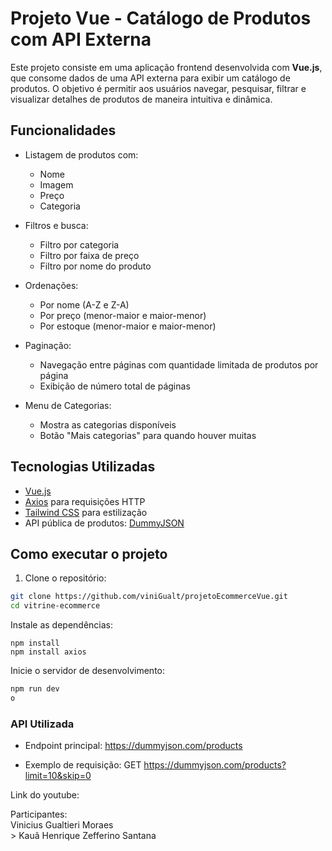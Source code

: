 # Projeto Vue - Catálogo de Produtos com API Externa

Este projeto consiste em uma aplicação frontend desenvolvida com **Vue.js**, que consome dados de uma API externa para exibir um catálogo de produtos. O objetivo é permitir aos usuários navegar, pesquisar, filtrar e visualizar detalhes de produtos de maneira intuitiva e dinâmica.

## Funcionalidades

- Listagem de produtos com:
  - Nome
  - Imagem
  - Preço
  - Categoria

- Filtros e busca:
  - Filtro por categoria
  - Filtro por faixa de preço
  - Filtro por nome do produto

- Ordenações:
  - Por nome (A-Z e Z-A)
  - Por preço (menor-maior e maior-menor)
  - Por estoque (menor-maior e maior-menor)

- Paginação:
  - Navegação entre páginas com quantidade limitada de produtos por página
  - Exibição de número total de páginas

- Menu de Categorias:
  - Mostra as categorias disponíveis
  - Botão "Mais categorias" para quando houver muitas

## Tecnologias Utilizadas

- [Vue.js](https://vuejs.org/)
- [Axios](https://axios-http.com/) para requisições HTTP
- [Tailwind CSS](https://tailwindcss.com/) para estilização
- API pública de produtos: [DummyJSON](https://dummyjson.com/products)

## Como executar o projeto

1. Clone o repositório:

```bash
git clone https://github.com/viniGualt/projetoEcommerceVue.git
cd vitrine-ecommerce
```

Instale as dependências:
```
npm install
npm install axios
```

Inicie o servidor de desenvolvimento:

```bash
npm run dev
o
```


### API Utilizada

- Endpoint principal: https://dummyjson.com/products

- Exemplo de requisição: GET https://dummyjson.com/products?limit=10&skip=0

Link do youtube: 

Participantes:<br>
Vinicius Gualtieri Moraes <br>>
Kauã Henrique Zefferino Santana
